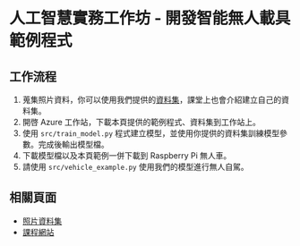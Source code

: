 # 人工智慧實務工作坊 - 開發智能無人載具範例程式

## 工作流程

1. 蒐集照片資料，你可以使用我們提供的[資料集](https://drive.google.com/drive/folders/15MIhANzTe6-Tp55Mc-AFZMpaClvDItQv)，課堂上也會介紹建立自己的資料集。
2. 開啓 Azure 工作站，下載本頁提供的範例程式、資料集到工作站上。
3. 使用 `src/train_model.py` 程式建立模型，並使用你提供的資料集訓練模型參數。完成後輸出模型檔。
4. 下載模型檔以及本頁範例一併下載到 Raspberry Pi 無人車。
5. 請使用 `src/vehicle_example.py` 使用我們的模型進行無人自駕。

## 相關頁面

- [照片資料集](https://drive.google.com/drive/folders/15MIhANzTe6-Tp55Mc-AFZMpaClvDItQv)
- [課程網站](https://www.microsoft.com/taiwan/mstechmrt/mtchandsonlab/ai/08/)

